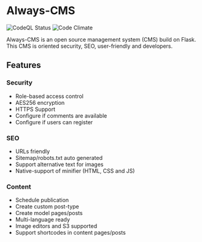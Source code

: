 # Always-CMS

![CodeQL Status](https://github.com/Always-CMS/Always-CMS/actions/workflows/codeql-analysis.yml/badge.svg)
![Code Climate](https://codeclimate.com/github/Always-CMS/Always-CMS/badges/gpa.svg)

Always-CMS is an open source management system (CMS) build on Flask. This CMS is oriented security, SEO, user-friendly and developers.

## Features

### Security
 - Role-based access control
 - AES256 encryption
 - HTTPS Support
 - Configure if comments are available
 - Configure if users can register

### SEO
 - URLs friendly
 - Sitemap/robots.txt auto generated
 - Support alternative text for images
 - Native-support of minifier (HTML, CSS and JS)

### Content
 - Schedule publication
 - Create custom post-type
 - Create model pages/posts
 - Multi-language ready
 - Image editors and S3 supported
 - Support shortcodes in content pages/posts